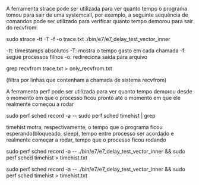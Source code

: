 A ferramenta strace pode ser utilizada para ver quanto tempo o programa tomou para sair de uma systemcall, por exemplo, a seguinte sequência de comandos pode ser utilizado para verificar quanto tempo demorou para sair do recvfrom:

sudo strace -tt -T -f -o trace.txt ./bin/e7/e7_delay_test_vector_inner

-tt: timestamps absolutos
-T: mostra o tempo gasto em cada chamada
-f: segue processos filhos
-o: redireciona saída para arquivo

grep recvfrom trace.txt > only_recvfrom.txt

(filtra por linhas que contenham a chamada de sistema recvfrom)

A ferramenta perf pode ser utilizada para ver quanto tempo demorou desde o momento em que o processo ficou pronto até o momento em que ele realmente começou a rodar

sudo perf sched record -a -- <programa a ser monitorado>
sudo perf sched timehist | grep <PID do processo que queremos filtrar>

timehist motra, respectivamente, o tempo que o programa ficou esperando(bloqueado, sleep), tempo entre processo ser acordado e realmente começar a rodar, tempo que o processo ficou rodando

sudo perf sched record -a -- ./bin/e7/e7_delay_test_vector_inner &&
sudo perf sched timehist > timehist.txt

sudo perf sched record -a -- ./bin/e7/e7_delay_test_vector_inner &&
sudo perf sched timehist > timehist.txt
